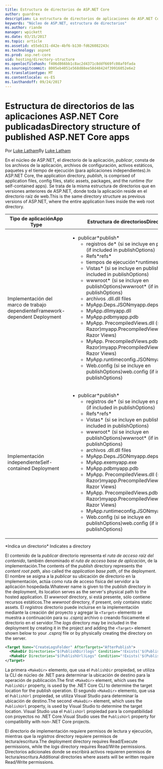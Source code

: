 ```yaml
---
title: Estructura de directorios de ASP.NET Core
author: guardrex
description: La estructura de directorios de aplicaciones de ASP.NET Core publicadas.
keywords: "Núcleo de ASP.NET, estructura de directorios"
ms.author: riande
manager: wpickett
ms.date: 03/15/2017
ms.topic: article
ms.assetid: e55eb131-d42e-4bf6-b130-fd626082243c
ms.technology: aspnet
ms.prod: asp.net-core
uid: hosting/directory-structure
ms.openlocfilehash: f406d866bb1c8ac2d4371c8ddf669fc08af0fada
ms.sourcegitcommit: 8005eb4051e568d88ee58d48424f39916052e6e2
ms.translationtype: MT
ms.contentlocale: es-ES
ms.lasthandoff: 09/24/2017
---
```

# <a name="directory-structure-of-published-aspnet-core-apps"></a><span data-ttu-id="e30d8-104">Estructura de directorios de las aplicaciones ASP.NET Core publicadas</span><span class="sxs-lookup"><span data-stu-id="e30d8-104">Directory structure of published ASP.NET Core apps</span></span>

<span data-ttu-id="e30d8-105">Por [Luke Latham](https://github.com/guardrex)</span><span class="sxs-lookup"><span data-stu-id="e30d8-105">By [Luke Latham](https://github.com/guardrex)</span></span>

<span data-ttu-id="e30d8-106">En el núcleo de ASP.NET, el directorio de la aplicación, *publicar*, consta de los archivos de la aplicación, archivos de configuración, activos estáticos, paquetes y el tiempo de ejecución (para aplicaciones independientes).</span><span class="sxs-lookup"><span data-stu-id="e30d8-106">In ASP.NET Core, the application directory, *publish*, is comprised of application files, config files, static assets, packages, and the runtime (for self-contained apps).</span></span> <span data-ttu-id="e30d8-107">Se trata de la misma estructura de directorios que en versiones anteriores de ASP.NET, donde toda la aplicación reside en el directorio raíz de web.</span><span class="sxs-lookup"><span data-stu-id="e30d8-107">This is the same directory structure as previous versions of ASP.NET, where the entire application lives inside the web root directory.</span></span>

| <span data-ttu-id="e30d8-108">Tipo de aplicación</span><span class="sxs-lookup"><span data-stu-id="e30d8-108">App Type</span></span> | <span data-ttu-id="e30d8-109">Estructura de directorios</span><span class="sxs-lookup"><span data-stu-id="e30d8-109">Directory Structure</span></span> |
| --- | --- |
| <span data-ttu-id="e30d8-110">Implementación del marco de trabajo dependiente</span><span class="sxs-lookup"><span data-stu-id="e30d8-110">Framework-dependent Deployment</span></span> | <ul><li><span data-ttu-id="e30d8-111">publicar\*</span><span class="sxs-lookup"><span data-stu-id="e30d8-111">publish\*</span></span><ul><li><span data-ttu-id="e30d8-112">registros de\* (si se incluye en publishOptions)</span><span class="sxs-lookup"><span data-stu-id="e30d8-112">logs\* (if included in publishOptions)</span></span></li><li><span data-ttu-id="e30d8-113">Refs\*</span><span class="sxs-lookup"><span data-stu-id="e30d8-113">refs\*</span></span></li><li><span data-ttu-id="e30d8-114">tiempos de ejecución\*</span><span class="sxs-lookup"><span data-stu-id="e30d8-114">runtimes\*</span></span></li><li><span data-ttu-id="e30d8-115">Vistas\* (si se incluye en publishOptions)</span><span class="sxs-lookup"><span data-stu-id="e30d8-115">Views\* (if included in publishOptions)</span></span></li><li><span data-ttu-id="e30d8-116">wwwroot\* (si se incluye en publishOptions)</span><span class="sxs-lookup"><span data-stu-id="e30d8-116">wwwroot\* (if included in publishOptions)</span></span></li><li><span data-ttu-id="e30d8-117">archivos .dll</span><span class="sxs-lookup"><span data-stu-id="e30d8-117">.dll files</span></span></li><li><span data-ttu-id="e30d8-118">MyApp.Deps.JSON</span><span class="sxs-lookup"><span data-stu-id="e30d8-118">myapp.deps.json</span></span></li><li><span data-ttu-id="e30d8-119">MyApp.dll</span><span class="sxs-lookup"><span data-stu-id="e30d8-119">myapp.dll</span></span></li><li><span data-ttu-id="e30d8-120">MyApp.pdb</span><span class="sxs-lookup"><span data-stu-id="e30d8-120">myapp.pdb</span></span></li><li><span data-ttu-id="e30d8-121">MyApp. PrecompiledViews.dll (si precompilar vistas Razor)</span><span class="sxs-lookup"><span data-stu-id="e30d8-121">myapp.PrecompiledViews.dll (if precompiling Razor Views)</span></span></li><li><span data-ttu-id="e30d8-122">MyApp. PrecompiledViews.pdb (si precompilar vistas Razor)</span><span class="sxs-lookup"><span data-stu-id="e30d8-122">myapp.PrecompiledViews.pdb (if precompiling Razor Views)</span></span></li><li><span data-ttu-id="e30d8-123">MyApp.runtimeconfig.JSON</span><span class="sxs-lookup"><span data-stu-id="e30d8-123">myapp.runtimeconfig.json</span></span></li><li><span data-ttu-id="e30d8-124">Web.config (si se incluye en publishOptions)</span><span class="sxs-lookup"><span data-stu-id="e30d8-124">web.config (if included in publishOptions)</span></span></li></ul></li></ul> |
| <span data-ttu-id="e30d8-125">Implementación independiente</span><span class="sxs-lookup"><span data-stu-id="e30d8-125">Self-contained Deployment</span></span> | <ul><li><span data-ttu-id="e30d8-126">publicar\*</span><span class="sxs-lookup"><span data-stu-id="e30d8-126">publish\*</span></span><ul><li><span data-ttu-id="e30d8-127">registros de\* (si se incluye en publishOptions)</span><span class="sxs-lookup"><span data-stu-id="e30d8-127">logs\* (if included in publishOptions)</span></span></li><li><span data-ttu-id="e30d8-128">Refs\*</span><span class="sxs-lookup"><span data-stu-id="e30d8-128">refs\*</span></span></li><li><span data-ttu-id="e30d8-129">Vistas\* (si se incluye en publishOptions)</span><span class="sxs-lookup"><span data-stu-id="e30d8-129">Views\* (if included in publishOptions)</span></span></li><li><span data-ttu-id="e30d8-130">wwwroot\* (si se incluye en publishOptions)</span><span class="sxs-lookup"><span data-stu-id="e30d8-130">wwwroot\* (if included in publishOptions)</span></span></li><li><span data-ttu-id="e30d8-131">archivos .dll</span><span class="sxs-lookup"><span data-stu-id="e30d8-131">.dll files</span></span></li><li><span data-ttu-id="e30d8-132">MyApp.Deps.JSON</span><span class="sxs-lookup"><span data-stu-id="e30d8-132">myapp.deps.json</span></span></li><li><span data-ttu-id="e30d8-133">MyApp.exe</span><span class="sxs-lookup"><span data-stu-id="e30d8-133">myapp.exe</span></span></li><li><span data-ttu-id="e30d8-134">MyApp.pdb</span><span class="sxs-lookup"><span data-stu-id="e30d8-134">myapp.pdb</span></span></li><li><span data-ttu-id="e30d8-135">MyApp. PrecompiledViews.dll (si precompilar vistas Razor)</span><span class="sxs-lookup"><span data-stu-id="e30d8-135">myapp.PrecompiledViews.dll (if precompiling Razor Views)</span></span></li><li><span data-ttu-id="e30d8-136">MyApp. PrecompiledViews.pdb (si precompilar vistas Razor)</span><span class="sxs-lookup"><span data-stu-id="e30d8-136">myapp.PrecompiledViews.pdb (if precompiling Razor Views)</span></span></li><li><span data-ttu-id="e30d8-137">MyApp.runtimeconfig.JSON</span><span class="sxs-lookup"><span data-stu-id="e30d8-137">myapp.runtimeconfig.json</span></span></li><li><span data-ttu-id="e30d8-138">Web.config (si se incluye en publishOptions)</span><span class="sxs-lookup"><span data-stu-id="e30d8-138">web.config (if included in publishOptions)</span></span></li></ul></li></ul> |
<span data-ttu-id="e30d8-139">\*Indica un directorio</span><span class="sxs-lookup"><span data-stu-id="e30d8-139">\* Indicates a directory</span></span>

<span data-ttu-id="e30d8-140">El contenido de la *publicar* directorio representa el *ruta de acceso raíz del contenido*, también denominado el *ruta de acceso base de aplicación*, de la implementación.</span><span class="sxs-lookup"><span data-stu-id="e30d8-140">The contents of the *publish* directory represents the *content root path*, also called the *application base path*, of the deployment.</span></span> <span data-ttu-id="e30d8-141">El nombre se asigna a la *publicar* su ubicación de directorio en la implementación, actúa como ruta de acceso física del servidor a la aplicación hospedada.</span><span class="sxs-lookup"><span data-stu-id="e30d8-141">Whatever name is given to the *publish* directory in the deployment, its location serves as the server's physical path to the hosted application.</span></span> <span data-ttu-id="e30d8-142">El *wwwroot* directory, si está presente, sólo contiene recursos estáticos.</span><span class="sxs-lookup"><span data-stu-id="e30d8-142">The *wwwroot* directory, if present, only contains static assets.</span></span> <span data-ttu-id="e30d8-143">El *registros* directorio puede incluirse en la implementación mediante la creación del proyecto y agregar la `<Target>` elemento se muestra a continuación para su *.csproj* archivo o creando físicamente el directorio en el servidor.</span><span class="sxs-lookup"><span data-stu-id="e30d8-143">The *logs* directory may be included in the deployment by creating it in the project and adding the `<Target>` element shown below to your *.csproj* file or by physically creating the directory on the server.</span></span>

```xml
<Target Name="CreateLogsFolder" AfterTargets="AfterPublish">
  <MakeDir Directories="$(PublishDir)logs" Condition="!Exists('$(PublishDir)logs')" />
  <MakeDir Directories="$(PublishUrl)Logs" Condition="!Exists('$(PublishUrl)Logs')" />
</Target>
```

<span data-ttu-id="e30d8-144">La primera `<MakeDir>` elemento, que usa el `PublishDir` propiedad, se utiliza la CLI de núcleo de .NET para determinar la ubicación de destino para la operación de publicación.</span><span class="sxs-lookup"><span data-stu-id="e30d8-144">The first `<MakeDir>` element, which uses the `PublishDir` property, is used by the .NET Core CLI to determine the target location for the publish operation.</span></span> <span data-ttu-id="e30d8-145">El segundo `<MakeDir>` elemento, que usa el `PublishUrl` propiedad, se utiliza Visual Studio para determinar la ubicación de destino.</span><span class="sxs-lookup"><span data-stu-id="e30d8-145">The second `<MakeDir>` element, which uses the `PublishUrl` property, is used by Visual Studio to determine the target location.</span></span> <span data-ttu-id="e30d8-146">Visual Studio usa el `PublishUrl` propiedad para la compatibilidad con proyectos no .NET Core.</span><span class="sxs-lookup"><span data-stu-id="e30d8-146">Visual Studio uses the `PublishUrl` property for compatibility with non-.NET Core projects.</span></span>

<span data-ttu-id="e30d8-147">El directorio de implementación requiere permisos de lectura y ejecución, mientras que la *registros* directory requiere permisos de lectura/escritura.</span><span class="sxs-lookup"><span data-stu-id="e30d8-147">The deployment directory requires Read/Execute permissions, while the *logs* directory requires Read/Write permissions.</span></span> <span data-ttu-id="e30d8-148">Directorios adicionales donde se escribirá activos requieren permisos de lectura/escritura.</span><span class="sxs-lookup"><span data-stu-id="e30d8-148">Additional directories where assets will be written require Read/Write permissions.</span></span>
